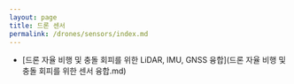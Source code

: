```yaml
---
layout: page
title: 드론 센서
permalink: /drones/sensors/index.md
---
```

- [드론 자율 비행 및 충돌 회피를 위한 LiDAR, IMU, GNSS 융합](드론 자율 비행 및 충돌 회피를 위한 센서 융합.md)
